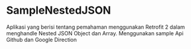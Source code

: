 # SampleNestedJSON
Aplikasi yang berisi tentang pemahaman menggunakan Retrofit 2 dalam menghandle Nested JSON Object dan Array. Menggunakan sample Api Github dan Google Direction
